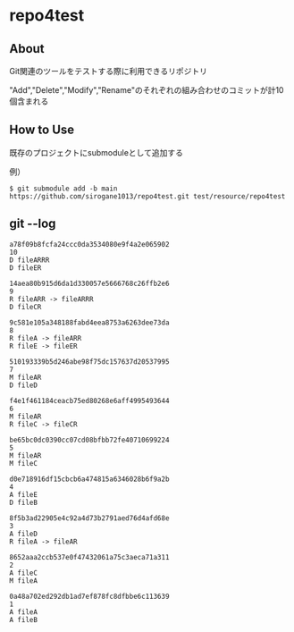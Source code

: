 # repo4test
## About
Git関連のツールをテストする際に利用できるリポジトリ

"Add","Delete","Modify","Rename"のそれぞれの組み合わせのコミットが計10個含まれる

## How to Use
既存のプロジェクトにsubmoduleとして追加する

例）
```
$ git submodule add -b main https://github.com/sirogane1013/repo4test.git test/resource/repo4test
```

## git --log
```
a78f09b8fcfa24ccc0da3534080e9f4a2e065902
10
D fileARRR
D fileER

14aea80b915d6da1d330057e5666768c26ffb2e6
9
R fileARR -> fileARRR
D fileCR

9c581e105a348188fabd4eea8753a6263dee73da
8
R fileA -> fileARR
R fileE -> fileER

510193339b5d246abe98f75dc157637d20537995
7
M fileAR
D fileD

f4e1f461184ceacb75ed80268e6aff4995493644
6
M fileAR
R fileC -> fileCR

be65bc0dc0390cc07cd08bfbb72fe40710699224
5
M fileAR
M fileC

d0e718916df15cbcb6a474815a6346028b6f9a2b
4
A fileE
D fileB

8f5b3ad22905e4c92a4d73b2791aed76d4afd68e
3
A fileD
R fileA -> fileAR

8652aaa2ccb537e0f47432061a75c3aeca71a311
2
A fileC
M fileA

0a48a702ed292db1ad7ef878fc8dfbbe6c113639
1
A fileA
A fileB
```